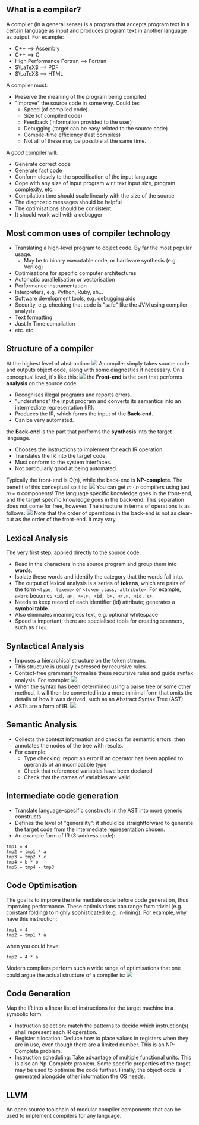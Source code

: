 
## What is a compiler?
A compiler (in a general sense) is a program that accepts program text in a certain language as input and produces program text in another language as output.
For example:
- C++ ==> Assembly
- C++ ==> C
- High Performance Fortran ==> Fortran
- $\LaTeX$ ==> PDF
- $\LaTeX$ ==> HTML

A compiler must:
- Preserve the meaning of the program being compiled
- "Improve" the source code in some way. Could be:
	- Speed (of compiled code)
	- Size (of compiled code)
	- Feedback (information provided to the user)
	- Debugging (target can be easy related to the source code)
	- Compile-time efficiency (fast compiles)
	- Not all of these may be possible at the same time.

A *good* compiler will:
- Generate correct code
- Generate fast code
- Conform closely to the specification of the input language
- Cope with any size of input program w.r.t text input size, program complexity, etc.
- Compilation time should scale linearly with the size of the source
- The diagnostic messages should be helpful
- The optimisations should be consistent
- It should work well with a debugger

## Most common uses of compiler technology
- Translating a high-level program to object code. By far the most popular usage.
	- May be to binary executable code, or hardware synthesis (e.g. Verilog)
- Optimisations for specific computer architectures
- Automatic parallelisation or vectorisation
- Performance instrumentation
- Interpreters, e.g. Python, Ruby, sh...
- Software development tools, e.g. debugging aids
- Security, e.g. checking that code is "safe" like the JVM using compiler analysis
- Text formatting
- Just In Time compilation
- etc. etc.

## Structure of a compiler
At the highest level of abstraction:
![](Pasted%20image%2020230216154401.png)
A compiler simply takes source code and outputs object code, along with some diagnostics if necessary.
On a conceptual level, it's like this:
![](Pasted%20image%2020230216154501.png)
the **Front-end** is the part that performs **analysis** on the source code.
- Recognises illegal programs and reports errors.
- "understands" the input program and converts its semantics into an intermediate representation (IR).
- Produces the IR, which forms the input of the **Back-end**.
- Can be very automated.

the **Back-end** is the part that performs the **synthesis** into the target language.
- Chooses the instructions to implement for each IR operation.
- Translates the IR into the target code.
- Must conform to the system interfaces.
- Not particularly good at being automated.

Typically the front-end is $O(n)$, while the back-end is **NP-complete**.
The benefit of this conceptual split is:
![](Pasted%20image%2020230216154934.png)
You can get $m \cdot n$ compilers using just $m+n$ components!
The language specific knowledge goes in the front-end, and the target specific knowledge goes in the back-end. This separation does not come for free, however.
The structure in terms of operations is as follows:
![](Pasted%20image%2020230216155110.png)
Note that the order of operations in the back-end is not as clear-cut as the order of the front-end. It may vary.

## Lexical Analysis
The very first step, applied directly to the source code.
- Read in the characters in the source program and group them into **words**.
- Isolate these words and identify the category that the words fall into.
- The output of lexical analysis is a series of **tokens**, which are pairs of the form `<type, lexeme>` or `<token_class, attribute>`. For example, `a=b+c` becomes `<id, a>, <=,>, <id, b>, <+,>, <id, c>`.
- Needs to keep record of each identifier (id) attribute; generates a **symbol table**.
- Also eliminates meaningless text, e.g. optional whitespace
- Speed is important; there are specialised tools for creating scanners, such as `flex`.

## Syntactical Analysis
- Imposes a hierarchical structure on the token stream.
- This structure is usually expressed by recursive rules.
- Context-free grammars formalise these recursive rules and guide syntax analysis.
For example:
![](Pasted%20image%2020230216160005.png)
- When the syntax has been determined using a parse tree or some other method, it will then be converted into a more minimal form that omits the details of how it was derived, such as an Abstract Syntax Tree (AST).
- ASTs are a form of IR.
![](Pasted%20image%2020230216160229.png)

## Semantic Analysis
- Collects the context information and checks for semantic errors, then annotates the nodes of the tree with results.
- For example:
	- Type checking: report an error if an operator has been applied to operands of an incompatible type
	- Check that referenced variables have been declared
	- Check that the names of variables are valid

## Intermediate code generation
- Translate language-specific constructs in the AST into more generic constructs.
- Defines the level of "generality": it should be straightforward to generate the target code from the intermediate representation chosen.
- An example form of IR (3-address code):
```
tmp1 = 4
tmp2 = tmp1 * a
tmp3 = tmp2 * c
tmp4 = b * b
tmp5 = tmp4 - tmp3
```

## Code Optimisation
The goal is to improve the intermediate code before code generation, thus improving performance. These optimisations can range from trivial (e.g. constant folding) to highly sophisticated (e.g. in-lining). For example, why have this instruction:
```
tmp1 = 4
tmp2 = tmp1 * a
```
when you could have:
```
tmp2 = 4 * a
```
Modern compilers perform such a wide range of optimisations that one could argue the actual structure of a compiler is:
![](Pasted%20image%2020230216161203.png)

## Code Generation
Map the IR into a linear list of instructions for the target machine in a symbolic form.
- Instruction selection: match the patterns to decide which instruction(s) shall represent each IR operation.
- Register allocation: Deduce how to place values in registers when they are in use, even though there are a limited number. This is an NP-Complete problem.
- Instruction scheduling: Take advantage of multiple functional units. This is also an Np-Complete problem.
Some specific properties of the target may be used to optimise the code further.
Finally, the object code is generated alongside other information the OS needs.


## LLVM
An open source toolchain of modular compiler components that can be used to implement compilers for any language.